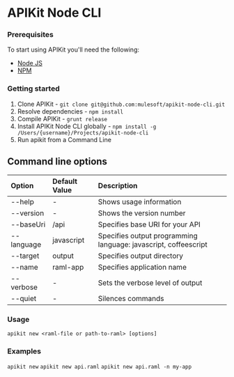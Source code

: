 APIKit Node CLI
===============

### Prerequisites

To start using APIKit you'll need the following:

* [Node JS](http://nodejs.org/)
* [NPM](https://npmjs.org/)

### Getting started

1. Clone APIKit - `git clone git@github.com:mulesoft/apikit-node-cli.git`
2. Resolve dependencies - `npm install`
3. Compile APIKit - `grunt release`
4. Install APIKit Node CLI globally - `npm install -g /Users/{username}/Projects/apikit-node-cli`
5. Run apikit from a Command Line

## Command line options

| Option            | Default Value  | Description  |
|:------------------|:---------------|:---------------|
| --help            |-               | Shows usage information
| --version         |-               | Shows the version number
| --baseUri         |/api            | Specifies base URI for your API
| --language        |javascript      | Specifies output programming language: javascript, coffeescript
| --target          |output          | Specifies output directory
| --name            |raml-app        | Specifies application name
| --verbose         |-               | Sets the verbose level of output
| --quiet           |-               | Silences commands

### Usage

`apikit new <raml-file or path-to-raml> [options]`

### Examples
`apikit new`
`apikit new api.raml`
`apikit new api.raml -n my-app`
